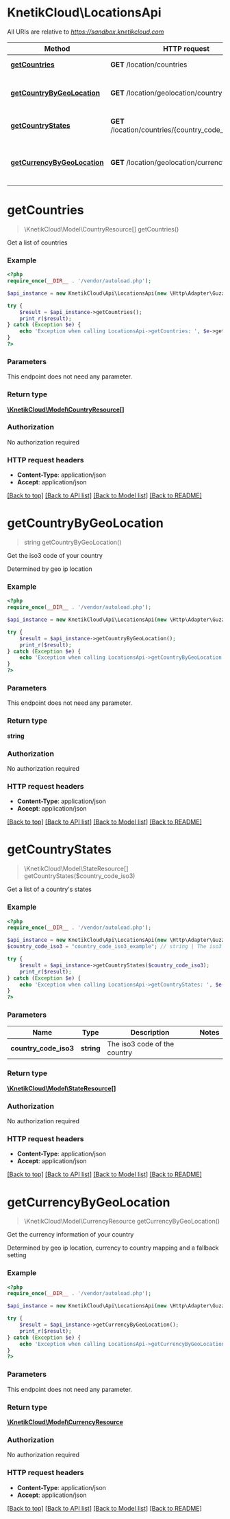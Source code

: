 # KnetikCloud\LocationsApi

All URIs are relative to *https://sandbox.knetikcloud.com*

Method | HTTP request | Description
------------- | ------------- | -------------
[**getCountries**](LocationsApi.md#getCountries) | **GET** /location/countries | Get a list of countries
[**getCountryByGeoLocation**](LocationsApi.md#getCountryByGeoLocation) | **GET** /location/geolocation/country | Get the iso3 code of your country
[**getCountryStates**](LocationsApi.md#getCountryStates) | **GET** /location/countries/{country_code_iso3}/states | Get a list of a country&#39;s states
[**getCurrencyByGeoLocation**](LocationsApi.md#getCurrencyByGeoLocation) | **GET** /location/geolocation/currency | Get the currency information of your country


# **getCountries**
> \KnetikCloud\Model\CountryResource[] getCountries()

Get a list of countries

### Example
```php
<?php
require_once(__DIR__ . '/vendor/autoload.php');

$api_instance = new KnetikCloud\Api\LocationsApi(new \Http\Adapter\Guzzle6\Client());

try {
    $result = $api_instance->getCountries();
    print_r($result);
} catch (Exception $e) {
    echo 'Exception when calling LocationsApi->getCountries: ', $e->getMessage(), PHP_EOL;
}
?>
```

### Parameters
This endpoint does not need any parameter.

### Return type

[**\KnetikCloud\Model\CountryResource[]**](../Model/CountryResource.md)

### Authorization

No authorization required

### HTTP request headers

 - **Content-Type**: application/json
 - **Accept**: application/json

[[Back to top]](#) [[Back to API list]](../../README.md#documentation-for-api-endpoints) [[Back to Model list]](../../README.md#documentation-for-models) [[Back to README]](../../README.md)

# **getCountryByGeoLocation**
> string getCountryByGeoLocation()

Get the iso3 code of your country

Determined by geo ip location

### Example
```php
<?php
require_once(__DIR__ . '/vendor/autoload.php');

$api_instance = new KnetikCloud\Api\LocationsApi(new \Http\Adapter\Guzzle6\Client());

try {
    $result = $api_instance->getCountryByGeoLocation();
    print_r($result);
} catch (Exception $e) {
    echo 'Exception when calling LocationsApi->getCountryByGeoLocation: ', $e->getMessage(), PHP_EOL;
}
?>
```

### Parameters
This endpoint does not need any parameter.

### Return type

**string**

### Authorization

No authorization required

### HTTP request headers

 - **Content-Type**: application/json
 - **Accept**: application/json

[[Back to top]](#) [[Back to API list]](../../README.md#documentation-for-api-endpoints) [[Back to Model list]](../../README.md#documentation-for-models) [[Back to README]](../../README.md)

# **getCountryStates**
> \KnetikCloud\Model\StateResource[] getCountryStates($country_code_iso3)

Get a list of a country's states

### Example
```php
<?php
require_once(__DIR__ . '/vendor/autoload.php');

$api_instance = new KnetikCloud\Api\LocationsApi(new \Http\Adapter\Guzzle6\Client());
$country_code_iso3 = "country_code_iso3_example"; // string | The iso3 code of the country

try {
    $result = $api_instance->getCountryStates($country_code_iso3);
    print_r($result);
} catch (Exception $e) {
    echo 'Exception when calling LocationsApi->getCountryStates: ', $e->getMessage(), PHP_EOL;
}
?>
```

### Parameters

Name | Type | Description  | Notes
------------- | ------------- | ------------- | -------------
 **country_code_iso3** | **string**| The iso3 code of the country |

### Return type

[**\KnetikCloud\Model\StateResource[]**](../Model/StateResource.md)

### Authorization

No authorization required

### HTTP request headers

 - **Content-Type**: application/json
 - **Accept**: application/json

[[Back to top]](#) [[Back to API list]](../../README.md#documentation-for-api-endpoints) [[Back to Model list]](../../README.md#documentation-for-models) [[Back to README]](../../README.md)

# **getCurrencyByGeoLocation**
> \KnetikCloud\Model\CurrencyResource getCurrencyByGeoLocation()

Get the currency information of your country

Determined by geo ip location, currency to country mapping and a fallback setting

### Example
```php
<?php
require_once(__DIR__ . '/vendor/autoload.php');

$api_instance = new KnetikCloud\Api\LocationsApi(new \Http\Adapter\Guzzle6\Client());

try {
    $result = $api_instance->getCurrencyByGeoLocation();
    print_r($result);
} catch (Exception $e) {
    echo 'Exception when calling LocationsApi->getCurrencyByGeoLocation: ', $e->getMessage(), PHP_EOL;
}
?>
```

### Parameters
This endpoint does not need any parameter.

### Return type

[**\KnetikCloud\Model\CurrencyResource**](../Model/CurrencyResource.md)

### Authorization

No authorization required

### HTTP request headers

 - **Content-Type**: application/json
 - **Accept**: application/json

[[Back to top]](#) [[Back to API list]](../../README.md#documentation-for-api-endpoints) [[Back to Model list]](../../README.md#documentation-for-models) [[Back to README]](../../README.md)

